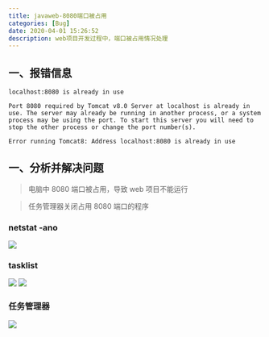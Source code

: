 ```yaml
---
title: javaweb-8080端口被占用
categories: [Bug]
date: 2020-04-01 15:26:52
description: web项目开发过程中，端口被占用情况处理
---
```


## 一、报错信息

```
localhost:8080 is already in use

Port 8080 required by Tomcat v8.0 Server at localhost is already in use. The server may already be running in another process, or a system process may be using the port. To start this server you will need to stop the other process or change the port number(s).

Error running Tomcat8: Address localhost:8080 is already in use
```

## 一、分析并解决问题

> 电脑中 8080 端口被占用，导致 web 项目不能运行

> 任务管理器关闭占用 8080 端口的程序

### netstat -ano

![](https://cdn.nlark.com/yuque/0/2020/png/1484158/1602926284869-236a07ed-16de-4b45-9fb3-08aa10dd3df8.png#align=left&display=inline&height=600&margin=%5Bobject%20Object%5D&originHeight=600&originWidth=1200&size=0&status=done&style=none&width=1200)

### tasklist

![](https://cdn.nlark.com/yuque/0/2020/png/1484158/1602926285001-7e1779f1-5c00-4f0d-ad38-20b653849c37.png#align=left&display=inline&height=221&margin=%5Bobject%20Object%5D&originHeight=221&originWidth=1200&size=0&status=done&style=none&width=1200)
![](https://cdn.nlark.com/yuque/0/2020/png/1484158/1602926284877-544af23f-b422-49de-af28-86f9c7a37ce3.png#align=left&display=inline&height=183&margin=%5Bobject%20Object%5D&originHeight=183&originWidth=1200&size=0&status=done&style=none&width=1200)

### 任务管理器

![](https://cdn.nlark.com/yuque/0/2020/png/1484158/1602926285182-6bfb20a5-33a4-4a6b-8969-eaae9b7c67e4.png#align=left&display=inline&height=550&margin=%5Bobject%20Object%5D&originHeight=550&originWidth=834&size=0&status=done&style=none&width=834)
